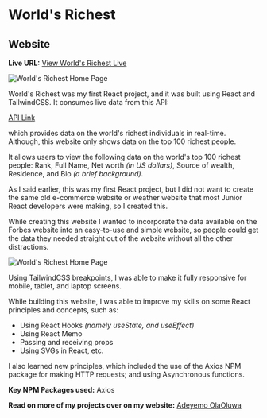 # World's Richest
## Website

**Live URL:** [View World's Richest Live](https://worlds-richest.netlify.app/)

![World's Richest Home Page](https://firebasestorage.googleapis.com/v0/b/portfolio-25f62.appspot.com/o/Worlds%20Richest%2F1.png?alt=media "World's Richest Home Page")

World's Richest was my first React project, and it was built using React and TailwindCSS. It consumes live data from this API:

[API Link](https://forbes400.herokuapp.com/api/forbes400/real-time)

which provides data on the world's richest individuals in real-time. Although, this website only shows data on the top 100 richest people.

It allows users to view the following data on the world's top 100 richest people: Rank, Full Name, Net worth _(in US dollars)_, Source of wealth, Residence, and Bio _(a brief background)_.

As I said earlier, this was my first React project, but I did not want to create the same old e-commerce website or weather website that most Junior React developers were making, so I created this.

While creating this website I wanted to incorporate the data available on the Forbes website into an easy-to-use and simple website, so people could get the data they needed straight out of the website without all the other distractions.

![World's Richest Home Page](https://firebasestorage.googleapis.com/v0/b/portfolio-25f62.appspot.com/o/Worlds%20Richest%2F2.png?alt=media "World's Richest Home Page")

Using TailwindCSS breakpoints, I was able to make it fully responsive for mobile, tablet, and laptop screens.

While building this website, I was able to improve my skills on some React principles and concepts, such as:

*   Using React Hooks _(namely useState, and useEffect)_
*   Using React Memo
*   Passing and receiving props
*   Using SVGs in React, etc.

I also learned new principles, which included the use of the Axios NPM package for making HTTP requests; and using Asynchronous functions.

**Key NPM Packages used:**  Axios

**Read on more of my projects over on my website:** [Adeyemo OlaOluwa](https://laolu.netlify.app/)

